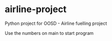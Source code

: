 # airline-project
Python project for OOSD - Airline fuelling project

Use the numbers on main to start program
